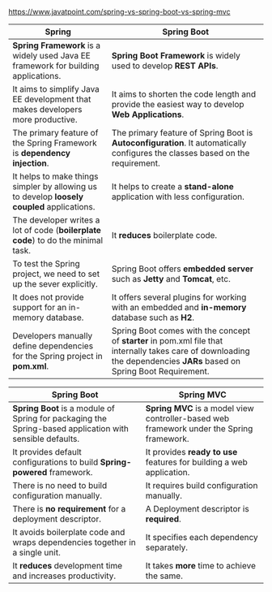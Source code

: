 https://www.javatpoint.com/spring-vs-spring-boot-vs-spring-mvc

| Spring                                                       | Spring Boot                                                  |
| ------------------------------------------------------------ | ------------------------------------------------------------ |
| **Spring Framework** is a widely used Java EE framework for building applications. | **Spring Boot Framework** is widely used to develop **REST APIs**. |
| It aims to simplify Java EE development that makes developers more productive. | It aims to shorten the code length and provide the easiest way to develop **Web Applications**. |
| The primary feature of the Spring Framework is **dependency injection**. | The primary feature of Spring Boot is **Autoconfiguration**. It automatically configures the classes based on the requirement. |
| It helps to make things simpler by allowing us to develop **loosely coupled** applications. | It helps to create a **stand-alone** application with less configuration. |
| The developer writes a lot of code (**boilerplate code**) to do the minimal task. | It **reduces** boilerplate code.                             |
| To test the Spring project, we need to set up the sever explicitly. | Spring Boot offers **embedded server** such as **Jetty** and **Tomcat**, etc. |
| It does not provide support for an in-memory database.       | It offers several plugins for working with an embedded and **in-memory** database such as **H2**. |
| Developers manually define dependencies for the Spring project in **pom.xml**. | Spring Boot comes with the concept of **starter** in pom.xml file that internally takes care of downloading the dependencies **JARs** based on Spring Boot Requirement. |





| Spring Boot                                                  | Spring MVC                                                   |
| ------------------------------------------------------------ | ------------------------------------------------------------ |
| **Spring Boot** is a module of Spring for packaging the Spring-based application with sensible defaults. | **Spring MVC** is a model view controller-based web framework under the Spring framework. |
| It provides default configurations to build **Spring-powered** framework. | It provides **ready to use** features for building a web application. |
| There is no need to build configuration manually.            | It requires build configuration manually.                    |
| There is **no requirement** for a deployment descriptor.     | A Deployment descriptor is **required**.                     |
| It avoids boilerplate code and wraps dependencies together in a single unit. | It specifies each dependency separately.                     |
| It **reduces** development time and increases productivity.  | It takes **more** time to achieve the same.                  |





